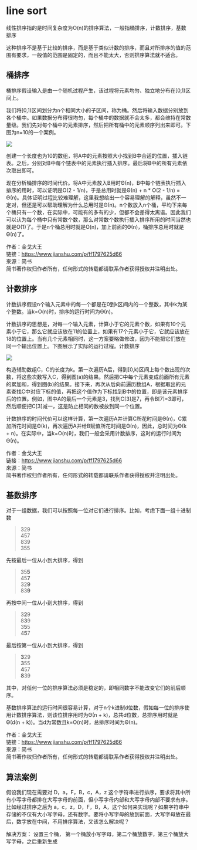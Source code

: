 # line sort

线性排序指的是时间复杂度为O\(n\)的排序算法，一般指桶排序，计数排序，基数排序

这种排序不是基于比较的排序，而是基于类似计数的排序，而且对所排序的值的范围有要求，一般值的范围是固定的，而且不能太大，否则排序算法就不适合。

## 桶排序

桶排序假设输入是由一个随机过程产生，该过程将元素均匀、独立地分布在\[0,1\)区间上。

我们将\[0,1\)区间划分为n个相同大小的子区间，称为桶。然后将输入数据分别放到各个桶中。如果数据分布得很均匀，每个桶中的数据就不会太多，都会维持在常数量级。我们先对每个桶中的元素排序，然后把所有桶中的元素顺序列出来即可。下图为n=10的一个案例。

![](//upload-images.jianshu.io/upload_images/1186132-1ea2b9a00e9dbeb5.png?imageMogr2/auto-orient/strip%7CimageView2/2/w/675/format/webp)

创建一个长度也为10的数组，将A中的元素按照大小找到B中合适的位置，插入链表。之后，分别对B中每个链表中的元素执行插入排序。最后将B中的所有元素依次取出即可。

现在分析桶排序的时间代价。将A中元素放入B用时Θ\(n\)，B中每个链表执行插入排序的用时，可以证明是O\(2 - 1/n\)，于是总用时就是Θ\(n\) + n \* O\(2 - 1/n\) = Θ\(n\)。具体证明过程比较难理解，这里我想给出一个容易理解的解释，虽然不一定对，但还是可以帮助理解为什么总用时是Θ\(n\)。n个数放入n个桶，平均下来每个桶只有一个数，在实际中，可能有的多有的少，但都不会差得太离谱。因此我们可以认为每个桶中只有常数个数，那么对常数个数执行插入排序所用的时间当然也就是O\(1\)了。于是n个桶总用时就是O\(n\)，加上前面的Θ\(n\)，桶排序总用时就是Θ\(n\)了。

  
  
作者：金戈大王  
链接：https://www.jianshu.com/p/ff1797625d66  
來源：简书  
简书著作权归作者所有，任何形式的转载都请联系作者获得授权并注明出处。



## 计数排序

计数排序假设n个输入元素中的每一个都是在0到k区间内的一个整数，其中k为某个整数。当k=O\(n\)时，排序的运行时间为Θ\(n\)。

计数排序的思想是，对每一个输入元素，计算小于它的元素个数，如果有10个元素小于它，那么它就应该放在11的位置上，如果有17个元素小于它，它就应该放在18的位置上。当有几个元素相同时，这一方案要略做修改，因为不能把它们放在同一个输出位置上。下图展示了实际的运行过程。计数排序

![](//upload-images.jianshu.io/upload_images/1186132-945c959a74a71c1c.jpg?imageMogr2/auto-orient/strip%7CimageView2/2/w/597/format/webp)

构造辅助数组C，C的长度为k。第一次遍历A后，得到\[0,k\)区间上每个数出现的次数，将这些次数写入C，得到图\(a\)的结果。然后把C中每个元素变成前面所有元素的累加和，得到图\(b\)的结果。接下来，再次从后向前遍历数组A，根据取出的元素查找C中对应下标的值，再把这个值作为下标找到B中的位置，即是该元素排序后的位置。例如，图中A的最后一个元素是3，找到C\[3\]是7，再令B\[7\]=3即可，然后顺便把C\[3\]减一，这是防止相同的数被放到同一个位置。

计数排序的时间代价可以这样计算，第一次遍历A并计算C所花时间是Θ\(n\)，C累加所花时间是Θ\(k\)，再次遍历A并给B赋值所花时间是Θ\(n\)，因此，总时间为Θ\(k + n\)。在实际中，当k=O\(n\)时，我们一般会采用计数排序，这时的运行时间为Θ\(n\)。  
  
作者：金戈大王  
链接：https://www.jianshu.com/p/ff1797625d66  
來源：简书  
简书著作权归作者所有，任何形式的转载都请联系作者获得授权并注明出处。



## **基数排序**

对于一组数据，我们可以按照每一位对它们进行排序。比如，考虑下面一组十进制数

> 329  
>  457  
>  839  
>  355

先按最后一位从小到大排序，得到

> 35**5**  
>  45**7**  
>  32**9**  
>  83**9**

再按中间一位从小到大排序，得到

> 3**2**9  
>  8**3**9  
>  3**5**5  
>  4**5**7

最后按第一位从小到大排序，得到

> **3**29  
>  **3**55  
>  **4**57  
>  **8**39

其中，对任何一位的排序算法必须是稳定的，即相同数字不能改变它们的前后顺序。

基数排序算法的运行时间很容易计算，对于n个k进制d位数，假如每一位的排序使用计数排序算法，则该位排序用时为Θ\(n + k\)，总共d位数，总排序用时就是Θ\(d\(n + k\)\)。当d为常数且k=O\(n\)时，总排序时间为Θ\(n\)。  
  
作者：金戈大王  
链接：https://www.jianshu.com/p/ff1797625d66  
來源：简书  
简书著作权归作者所有，任何形式的转载都请联系作者获得授权并注明出处。





## 算法案例



假设我们现在需要对 D，a，F，B，c，A，z 这个字符串进行排序，要求将其中所有小写字母都排在大写字母的前面，但小写字母内部和大写字母内部不要求有序。比如经过排序之后为 a，c，z，D，F，B，A，这个如何来实现呢？如果字符串中存储的不仅有大小写字母，还有数字。要将小写字母的放到前面，大写字母放在最后，数字放在中间，不用排序算法，又该怎么解决呢？

解决方案： 设置三个桶， 第一个桶放小写字母，第二个桶放数字，第三个桶放大写字母，之后重新生成

